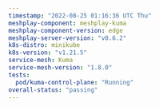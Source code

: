 ```yaml
---
timestamp: "2022-08-25 01:16:36 UTC Thu"
meshplay-component: meshplay-kuma
meshplay-component-version: edge
meshplay-server-version: "v0.6.2"
k8s-distro: minikube
k8s-version: "v1.21.5"
service-mesh: Kuma
service-mesh-version: "1.8.0"
tests:
  pod/kuma-control-plane: "Running"
overall-status: "passing"
---
```

